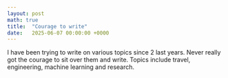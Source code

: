 ```yaml
---
layout: post
math: true
title:  "Courage to write"
date:   2025-06-07 00:00:00 +0000
---
```


I have been trying to write on various topics since 2 last years. Never really got the courage to sit over them and write. Topics include travel, engineering, machine learning and research.
